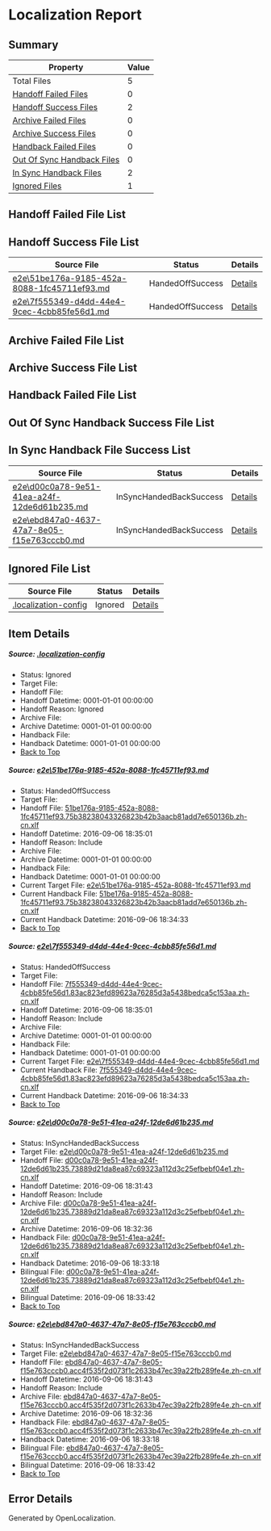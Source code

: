 # <a name='report-top'></a> Localization Report

## Summary
 Property | Value 
 -------- | ----- 
 Total Files | 5
[ Handoff Failed Files ](#handoff-failed-list)| 0
[ Handoff Success Files ](#handoff-success-list)| 2
[ Archive Failed Files ](#archive-failed-list)| 0
[ Archive Success Files ](#archive-success-list)| 0
[ Handback Failed Files ](#handback-failed-list)| 0
[ Out Of Sync Handback Files ](#outofsync-handback-success-list)| 0
[ In Sync Handback Files ](#insync-handback-success-list)| 2
[ Ignored Files ](#ignored-list)| 1

## <a name='handoff-failed-list'></a> Handoff Failed File List

## <a name='handoff-success-list'></a> Handoff Success File List
 Source File | Status | Details 
 ----------- | ------ | ------- 
 [e2e\51be176a-9185-452a-8088-1fc45711ef93.md](https://github.com/OpenLocalizationTestOrg/ol-test0/blob/f2873aa60939b1e88bd51bf7e79cc1518557d269/e2e/51be176a-9185-452a-8088-1fc45711ef93.md) | HandedOffSuccess | [Details](#a6fc2080114a3f022486fa0a0a2207448ae7c0d01)
 [e2e\7f555349-d4dd-44e4-9cec-4cbb85fe56d1.md](https://github.com/OpenLocalizationTestOrg/ol-test0/blob/f2873aa60939b1e88bd51bf7e79cc1518557d269/e2e/7f555349-d4dd-44e4-9cec-4cbb85fe56d1.md) | HandedOffSuccess | [Details](#c92dc5ea98d78b0fcbd80eebb2e74cfdffffdf782)

## <a name='archive-failed-list'></a> Archive Failed File List

## <a name='archive-success-list'></a> Archive Success File List

## <a name='handback-failed-list'></a> Handback Failed File List

## <a name='outofsync-handback-success-list'></a> Out Of Sync Handback Success File List

## <a name='insync-handback-success-list'></a> In Sync Handback File Success List
 Source File | Status | Details 
 ----------- | ------ | ------- 
 [e2e\d00c0a78-9e51-41ea-a24f-12de6d61b235.md](https://github.com/OpenLocalizationTestOrg/ol-test0/blob/249c013ecae25de5fd98ed78cc5b4f5c8c9a6f09/e2e/d00c0a78-9e51-41ea-a24f-12de6d61b235.md) | InSyncHandedBackSuccess | [Details](#a779e31f376666bc4603f93933094ad4cac1d6613)
 [e2e\ebd847a0-4637-47a7-8e05-f15e763cccb0.md](https://github.com/OpenLocalizationTestOrg/ol-test0/blob/249c013ecae25de5fd98ed78cc5b4f5c8c9a6f09/e2e/ebd847a0-4637-47a7-8e05-f15e763cccb0.md) | InSyncHandedBackSuccess | [Details](#c41d8c15e893421fc6ad45ff63f81365b0941f794)

## <a name='ignored-list'></a> Ignored File List
 Source File | Status | Details 
 ----------- | ------ | ------- 
 [.localization-config](https://github.com/OpenLocalizationTestOrg/ol-test0/blob/f2873aa60939b1e88bd51bf7e79cc1518557d269/.localization-config) | Ignored | [Details](#3d4f252ac210baf56311d7e97dcc2db10974dbd20)

## Item Details
##### <a name='3d4f252ac210baf56311d7e97dcc2db10974dbd20'></a> Source: [.localization-config](https://github.com/OpenLocalizationTestOrg/ol-test0/blob/f2873aa60939b1e88bd51bf7e79cc1518557d269/.localization-config)
* Status: Ignored
* Target File: 
* Handoff File: 
* Handoff Datetime: 0001-01-01 00:00:00
* Handoff Reason: Ignored
* Archive File: 
* Archive Datetime: 0001-01-01 00:00:00
* Handback File: 
* Handback Datetime: 0001-01-01 00:00:00
* [Back to Top](#report-top)

##### <a name='a6fc2080114a3f022486fa0a0a2207448ae7c0d01'></a> Source: [e2e\51be176a-9185-452a-8088-1fc45711ef93.md](https://github.com/OpenLocalizationTestOrg/ol-test0/blob/f2873aa60939b1e88bd51bf7e79cc1518557d269/e2e/51be176a-9185-452a-8088-1fc45711ef93.md)
* Status: HandedOffSuccess
* Target File: 
* Handoff File: [51be176a-9185-452a-8088-1fc45711ef93.75b38238043326823b42b3aacb81add7e650136b.zh-cn.xlf](https://github.com/OpenLocalizationTestOrg/ol-test0-handoff/blob/711ba7873722f58f7917ef6aae4f9f5d43e76364/ol-handoff/OpenLocalizationTestOrg/ol-test0-zhcn/ci/ht/51be176a-9185-452a-8088-1fc45711ef93.75b38238043326823b42b3aacb81add7e650136b.zh-cn.xlf)
* Handoff Datetime: 2016-09-06 18:35:01
* Handoff Reason: Include
* Archive File: 
* Archive Datetime: 0001-01-01 00:00:00
* Handback File: 
* Handback Datetime: 0001-01-01 00:00:00
* Current Target File: [e2e\51be176a-9185-452a-8088-1fc45711ef93.md](https://github.com/OpenLocalizationTestOrg/ol-test0-zhcn/blob/a9aa54aa3c016cf25c4dd2dbeaadbee37a156e43/e2e/51be176a-9185-452a-8088-1fc45711ef93.md)
* Current Handback File: [51be176a-9185-452a-8088-1fc45711ef93.75b38238043326823b42b3aacb81add7e650136b.zh-cn.xlf](https://github.com/OpenLocalizationTestOrg/ol-test0-handback/blob/17af1c042746534dcaa593514f8af5c15ef86b22/ol-handback/OpenLocalizationTestOrg/ol-test0-zhcn/ci/ht/51be176a-9185-452a-8088-1fc45711ef93.75b38238043326823b42b3aacb81add7e650136b.zh-cn.xlf)
* Current Handback Datetime: 2016-09-06 18:34:33
* [Back to Top](#report-top)

##### <a name='c92dc5ea98d78b0fcbd80eebb2e74cfdffffdf782'></a> Source: [e2e\7f555349-d4dd-44e4-9cec-4cbb85fe56d1.md](https://github.com/OpenLocalizationTestOrg/ol-test0/blob/f2873aa60939b1e88bd51bf7e79cc1518557d269/e2e/7f555349-d4dd-44e4-9cec-4cbb85fe56d1.md)
* Status: HandedOffSuccess
* Target File: 
* Handoff File: [7f555349-d4dd-44e4-9cec-4cbb85fe56d1.83ac823efd89623a76285d3a5438bedca5c153aa.zh-cn.xlf](https://github.com/OpenLocalizationTestOrg/ol-test0-handoff/blob/711ba7873722f58f7917ef6aae4f9f5d43e76364/ol-handoff/OpenLocalizationTestOrg/ol-test0-zhcn/ci/ht/7f555349-d4dd-44e4-9cec-4cbb85fe56d1.83ac823efd89623a76285d3a5438bedca5c153aa.zh-cn.xlf)
* Handoff Datetime: 2016-09-06 18:35:01
* Handoff Reason: Include
* Archive File: 
* Archive Datetime: 0001-01-01 00:00:00
* Handback File: 
* Handback Datetime: 0001-01-01 00:00:00
* Current Target File: [e2e\7f555349-d4dd-44e4-9cec-4cbb85fe56d1.md](https://github.com/OpenLocalizationTestOrg/ol-test0-zhcn/blob/a9aa54aa3c016cf25c4dd2dbeaadbee37a156e43/e2e/7f555349-d4dd-44e4-9cec-4cbb85fe56d1.md)
* Current Handback File: [7f555349-d4dd-44e4-9cec-4cbb85fe56d1.83ac823efd89623a76285d3a5438bedca5c153aa.zh-cn.xlf](https://github.com/OpenLocalizationTestOrg/ol-test0-handback/blob/17af1c042746534dcaa593514f8af5c15ef86b22/ol-handback/OpenLocalizationTestOrg/ol-test0-zhcn/ci/ht/7f555349-d4dd-44e4-9cec-4cbb85fe56d1.83ac823efd89623a76285d3a5438bedca5c153aa.zh-cn.xlf)
* Current Handback Datetime: 2016-09-06 18:34:33
* [Back to Top](#report-top)

##### <a name='a779e31f376666bc4603f93933094ad4cac1d6613'></a> Source: [e2e\d00c0a78-9e51-41ea-a24f-12de6d61b235.md](https://github.com/OpenLocalizationTestOrg/ol-test0/blob/249c013ecae25de5fd98ed78cc5b4f5c8c9a6f09/e2e/d00c0a78-9e51-41ea-a24f-12de6d61b235.md)
* Status: InSyncHandedBackSuccess
* Target File: [e2e\d00c0a78-9e51-41ea-a24f-12de6d61b235.md](https://github.com/OpenLocalizationTestOrg/ol-test0-zhcn/blob/e633f968bf3936d291951e9d6733ab4515c0f25d/e2e/d00c0a78-9e51-41ea-a24f-12de6d61b235.md)
* Handoff File: [d00c0a78-9e51-41ea-a24f-12de6d61b235.73889d21da8ea87c69323a112d3c25efbebf04e1.zh-cn.xlf](https://github.com/OpenLocalizationTestOrg/ol-test0-handoff/blob/9751d9b13b625298411e8d5291540400dfcf2d2c/ol-handoff/OpenLocalizationTestOrg/ol-test0-zhcn/ci/ht/d00c0a78-9e51-41ea-a24f-12de6d61b235.73889d21da8ea87c69323a112d3c25efbebf04e1.zh-cn.xlf)
* Handoff Datetime: 2016-09-06 18:31:43
* Handoff Reason: Include
* Archive File: [d00c0a78-9e51-41ea-a24f-12de6d61b235.73889d21da8ea87c69323a112d3c25efbebf04e1.zh-cn.xlf](https://github.com/OpenLocalizationTestOrg/ol-test0-handoff/blob/c771874bb485c04e5ff76950fac2de2166f163ad/ol-archive/OpenLocalizationTestOrg/ol-test0-zhcn/ci/ht/d00c0a78-9e51-41ea-a24f-12de6d61b235.73889d21da8ea87c69323a112d3c25efbebf04e1.zh-cn.xlf)
* Archive Datetime: 2016-09-06 18:32:36
* Handback File: [d00c0a78-9e51-41ea-a24f-12de6d61b235.73889d21da8ea87c69323a112d3c25efbebf04e1.zh-cn.xlf](https://github.com/OpenLocalizationTestOrg/ol-test0-handback/blob/d38ee68d447ca2b8cf3c079b12332b909b9bc0e7/ol-handback/OpenLocalizationTestOrg/ol-test0-zhcn/ci/ht/d00c0a78-9e51-41ea-a24f-12de6d61b235.73889d21da8ea87c69323a112d3c25efbebf04e1.zh-cn.xlf)
* Handback Datetime: 2016-09-06 18:33:18
* Bilingual File: [d00c0a78-9e51-41ea-a24f-12de6d61b235.73889d21da8ea87c69323a112d3c25efbebf04e1.zh-cn.xlf](https://github.com/OpenLocalizationTestOrg/ol-test0-handback/blob/d38ee68d447ca2b8cf3c079b12332b909b9bc0e7/ol-handback/OpenLocalizationTestOrg/ol-test0-zhcn/ci/ht/d00c0a78-9e51-41ea-a24f-12de6d61b235.73889d21da8ea87c69323a112d3c25efbebf04e1.zh-cn.xlf)
* Bilingual Datetime: 2016-09-06 18:33:42
* [Back to Top](#report-top)

##### <a name='c41d8c15e893421fc6ad45ff63f81365b0941f794'></a> Source: [e2e\ebd847a0-4637-47a7-8e05-f15e763cccb0.md](https://github.com/OpenLocalizationTestOrg/ol-test0/blob/249c013ecae25de5fd98ed78cc5b4f5c8c9a6f09/e2e/ebd847a0-4637-47a7-8e05-f15e763cccb0.md)
* Status: InSyncHandedBackSuccess
* Target File: [e2e\ebd847a0-4637-47a7-8e05-f15e763cccb0.md](https://github.com/OpenLocalizationTestOrg/ol-test0-zhcn/blob/e633f968bf3936d291951e9d6733ab4515c0f25d/e2e/ebd847a0-4637-47a7-8e05-f15e763cccb0.md)
* Handoff File: [ebd847a0-4637-47a7-8e05-f15e763cccb0.acc4f535f2d073f1c2633b47ec39a22fb289fe4e.zh-cn.xlf](https://github.com/OpenLocalizationTestOrg/ol-test0-handoff/blob/9751d9b13b625298411e8d5291540400dfcf2d2c/ol-handoff/OpenLocalizationTestOrg/ol-test0-zhcn/ci/ht/ebd847a0-4637-47a7-8e05-f15e763cccb0.acc4f535f2d073f1c2633b47ec39a22fb289fe4e.zh-cn.xlf)
* Handoff Datetime: 2016-09-06 18:31:43
* Handoff Reason: Include
* Archive File: [ebd847a0-4637-47a7-8e05-f15e763cccb0.acc4f535f2d073f1c2633b47ec39a22fb289fe4e.zh-cn.xlf](https://github.com/OpenLocalizationTestOrg/ol-test0-handoff/blob/c771874bb485c04e5ff76950fac2de2166f163ad/ol-archive/OpenLocalizationTestOrg/ol-test0-zhcn/ci/ht/ebd847a0-4637-47a7-8e05-f15e763cccb0.acc4f535f2d073f1c2633b47ec39a22fb289fe4e.zh-cn.xlf)
* Archive Datetime: 2016-09-06 18:32:36
* Handback File: [ebd847a0-4637-47a7-8e05-f15e763cccb0.acc4f535f2d073f1c2633b47ec39a22fb289fe4e.zh-cn.xlf](https://github.com/OpenLocalizationTestOrg/ol-test0-handback/blob/d38ee68d447ca2b8cf3c079b12332b909b9bc0e7/ol-handback/OpenLocalizationTestOrg/ol-test0-zhcn/ci/ht/ebd847a0-4637-47a7-8e05-f15e763cccb0.acc4f535f2d073f1c2633b47ec39a22fb289fe4e.zh-cn.xlf)
* Handback Datetime: 2016-09-06 18:33:18
* Bilingual File: [ebd847a0-4637-47a7-8e05-f15e763cccb0.acc4f535f2d073f1c2633b47ec39a22fb289fe4e.zh-cn.xlf](https://github.com/OpenLocalizationTestOrg/ol-test0-handback/blob/d38ee68d447ca2b8cf3c079b12332b909b9bc0e7/ol-handback/OpenLocalizationTestOrg/ol-test0-zhcn/ci/ht/ebd847a0-4637-47a7-8e05-f15e763cccb0.acc4f535f2d073f1c2633b47ec39a22fb289fe4e.zh-cn.xlf)
* Bilingual Datetime: 2016-09-06 18:33:42
* [Back to Top](#report-top)


## Error Details

Generated by OpenLocalization.
